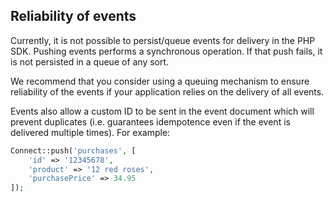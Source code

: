 ## Reliability of events

Currently, it is not possible to persist/queue events for delivery in the PHP SDK.  Pushing events performs a synchronous operation.
If that push fails, it is not persisted in a queue of any sort.

We recommend that you consider using a queuing mechanism to ensure reliability of the events if your application relies on the delivery of all events.

Events also allow a custom ID to be sent in the event document which will prevent duplicates (i.e. guarantees idempotence even if the event is delivered multiple times). For example:

```php
Connect::push('purchases', [
	'id' => '12345678',
	'product' => '12 red roses',
	'purchasePrice' => 34.95
]);
```
